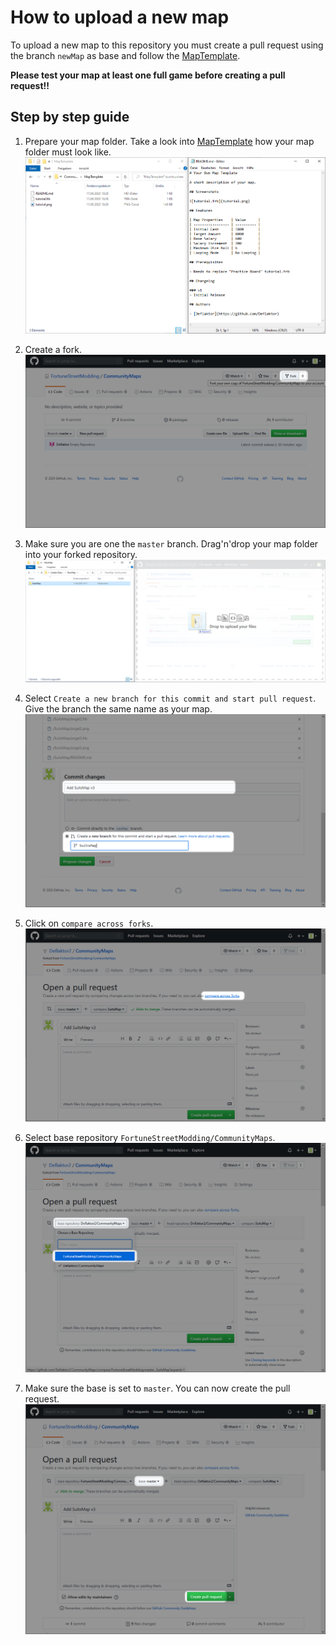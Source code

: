 # How to upload a new map

To upload a new map to this repository you must create a pull request using the branch `newMap` as base and follow the [MapTemplate](../../tree/mapTemplate).

**Please test your map at least one full game before creating a pull request!!**

## Step by step guide

1. Prepare your map folder. Take a look into [MapTemplate](../../tree/mapTemplate) how your map folder must look like.
![01_MapTemplate](01_MapTemplate.png)

2. Create a fork.
![02_Fork](02_Fork.png)

3. Make sure you are one the `master` branch. Drag'n'drop your map folder into your forked repository.
![03_DragNDropFolder](03_DragNDropFolder.png)

4. Select `Create a new branch for this commit and start pull request`. Give the branch the same name as your map.
![04_NameBranchAndStartPullRequest](04_NameBranchAndStartPullRequest.png)

5. Click on `compare across forks`.
![05_CompareAcrossForks](05_CompareAcrossForks.png)

6. Select base repository `FortuneStreetModding/CommunityMaps`.
![06_SelectFortuneStreetCommunityMaps](06_SelectFortuneStreetCommunityMaps.png)

7. Make sure the base is set to `master`. You can now create the pull request.
![07_PullRequestReady](07_PullRequestReady.png)
